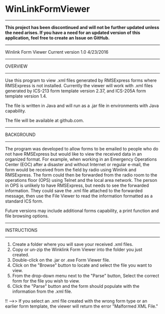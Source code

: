 # WinLinkFormViewer

**************************
<b> This project has been discontinued and will not be further updated unless the need arises. If you have a need for an updated version of this application, feel free to create an Issue on GitHub. </b>
**************************

Winlink Form Viewer
Current version 1.0
4/23/2016

**************************
OVERVIEW
**************************

Use this program to view .xml files generated by RMSExpress forms where RMSExpress is not installed.  Currently the viewer will work with .xml files generated by ICS-213 form template version 2.37, and ICS-205A form template version 1.4.

The file is written in Java and will run as a .jar file in environments with Java capability.

The file will be available at github.com.

*************************
BACKGROUND
*************************

The program was developed to allow forms to be emailed to people who do not have RMSExpress but would like to view the received data in an organized format.  For example, when working in an Emergency Operations Center (EOC) after a disaster and without Internet or regular e-mail, the form would be received from the field by radio using Winlink and RMSExpress.  The form could then be forwarded from the radio room to the operations floor (OPS) using Telnet and the local area network.  The person in OPS is unlikely to have RMSExpress, but needs to see the forwarded information.  They could save the .xml file attached to the forwarded message, then use the File Viewer to read the information formatted as a standard ICS form. 

Future versions may include additional forms capability, a print function and file browsing options.

*************************
INSTRUCTIONS
*************************

1) Create a folder where you will save your received .xml files. </br>
2) Copy or un-zip the Winklink Form Viewer into the folder you just created. </br>
3) Double-click on the .jar or .exe Form Viewer file. </br>
4) Click on the "Browse" button to locate and select the file you want to view. </br>
5) From the drop-down menu next to the "Parse" button, Select the correct form for the file you wish to view. </br>
6) Click the "Parse" button and the form should populate with the information from the .xml file. </br>

!! -->> If you select an .xml file created with the wrong form type or an earlier form template, the viewer will return the error "Malformed XML File."
